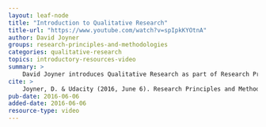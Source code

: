 ```yaml
---
layout: leaf-node
title: "Introduction to Qualitative Research"
title-url: "https://www.youtube.com/watch?v=spIpkKYOtnA"
author: David Joyner
groups: research-principles-and-methodologies
categories: qualitative-research
topics: introductory-resources-video
summary: >
    David Joyner introduces Qualitative Research as part of Research Principles and Methodologies.
cite: >
    Joyner, D. & Udacity (2016, June 6). Research Principles and Methodologies: Qualitative Research Introductory Video. Retrieved from https://www.youtube.com/watch?v=spIpkKYOtnA
pub-date: 2016-06-06
added-date: 2016-06-06
resource-type: video
---
```

